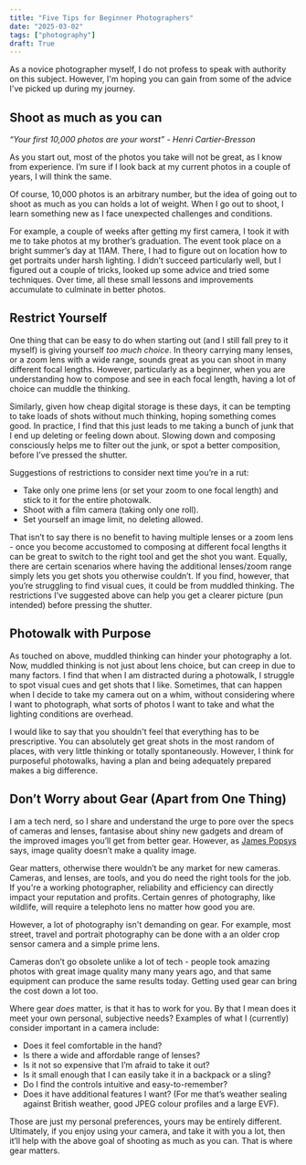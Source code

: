 ```yaml
---
title: "Five Tips for Beginner Photographers"
date: "2025-03-02"
tags: ["photography"]
draft: True
---
```

As a novice photographer myself, I do not profess to speak with authority on this subject. However, I'm hoping you can gain from some of the advice I've picked up during my journey. 

## Shoot as much as you can

*“Your first 10,000 photos are your worst” - Henri Cartier-Bresson*

As you start out, most of the photos you take will not be great, as I know from experience. I’m sure if I look back at my current photos in a couple of years, I will think the same. 

Of course, 10,000 photos is an arbitrary number, but the idea of going out to shoot as much as you can holds a lot of weight. When I go out to shoot, I learn something new as I face unexpected challenges and conditions. 

For example, a couple of weeks after getting my first camera, I took it with me to take photos at my brother’s graduation. The event took place on a bright summer’s day at 11AM. There, I had to figure out on location how to get portraits under harsh lighting. I didn’t succeed particularly well, but I figured out a couple of tricks, looked up some advice and tried some techniques. Over time, all these small lessons and improvements accumulate to culminate in better photos.

## Restrict Yourself

One thing that can be easy to do when starting out (and I still fall prey to it myself) is giving yourself *too much choice*. In theory carrying many lenses, or a zoom lens with a wide range, sounds great as you can shoot in many different focal lengths. However, particularly as a beginner, when you are understanding how to compose and see in each focal length, having a lot of choice can muddle the thinking. 

Similarly, given how cheap digital storage is these days, it can be tempting to take loads of shots without much thinking, hoping something comes good. In practice, I find that this just leads to me taking a bunch of junk that I end up deleting or feeling down about. Slowing down and composing consciously helps me to filter out the junk, or spot a better composition, before I’ve pressed the shutter.

Suggestions of restrictions to consider next time you’re in a rut:

- Take only one prime lens (or set your zoom to one focal length) and stick to it for the entire photowalk.
- Shoot with a film camera (taking only one roll).
- Set yourself an image limit, no deleting allowed.

That isn’t to say there is no benefit to having multiple lenses or a zoom lens - once you become accustomed to composing at different focal lengths it can be great to switch to the right tool and get the shot you want. Equally, there are certain scenarios where having the additional lenses/zoom range simply lets you get shots you otherwise couldn’t. If you find, however, that you’re struggling to find visual cues, it could be from muddled thinking. The restrictions I’ve suggested above can help you get a clearer picture (pun intended) before pressing the shutter.

## Photowalk with Purpose

As touched on above, muddled thinking can hinder your photography a lot. Now, muddled thinking is not just about lens choice, but can creep in due to many factors. I find that when I am distracted during a photowalk, I struggle to spot visual cues and get shots that I like. Sometimes, that can happen when I decide to take my camera out on a whim, without considering where I want to photograph, what sorts of photos I want to take and what the lighting conditions are overhead.

I would like to say that you shouldn't feel that everything has to be prescriptive. You can absolutely get great shots in the most random of places, with very little thinking or totally spontaneously. However, I think for purposeful photowalks, having a plan and being adequately prepared makes a big difference.

## Don’t Worry about Gear (Apart from One Thing)

I am a tech nerd, so I share and understand the urge to pore over the specs of cameras and lenses, fantasise about shiny new gadgets and dream of the improved images you’ll get from better gear. However, as [James Popsys](https://www.youtube.com/watch?v=jCucba39N78) says, image quality doesn’t make a quality image. 

Gear matters, otherwise there wouldn’t be any market for new cameras. Cameras, and lenses, are tools, and you do need the right tools for the job. If you're a working photographer, reliability and efficiency can directly impact your reputation and profits. Certain genres of photography, like wildlife, will require a telephoto lens no matter how good you are. 

However, a lot of photography isn't demanding on gear. For example, most street, travel and portrait photography can be done with a an older crop sensor camera and a simple prime lens.

Cameras don’t go obsolete unlike a lot of tech - people took amazing photos with great image quality many many years ago, and that same equipment can produce the same results today. Getting used gear can bring the cost down a lot too.

Where gear *does* matter, is that it has to work for you. By that I mean does it meet your own personal, subjective needs? Examples of what I (currently) consider important in a camera include:

- Does it feel comfortable in the hand?
- Is there a wide and affordable range of lenses?
- Is it not so expensive that I’m afraid to take it out?
- Is it small enough that I can easily take it in a backpack or a sling?
- Do I find the controls intuitive and easy-to-remember?
- Does it have additional features I want? (For me that’s weather sealing against British weather, good JPEG colour profiles and a large EVF).

Those are just my personal preferences, yours may be entirely different. Ultimately, if you enjoy using your camera, and take it with you a lot, then it’ll help with the above goal of shooting as much as you can. That is where gear matters.
